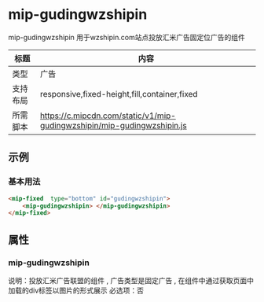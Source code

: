 # mip-gudingwzshipin

mip-gudingwzshipin 用于wzshipin.com站点投放汇米广告固定位广告的组件

标题|内容
----|----
类型|广告
支持布局|responsive,fixed-height,fill,container,fixed
所需脚本|https://c.mipcdn.com/static/v1/mip-gudingwzshipin/mip-gudingwzshipin.js

## 示例

### 基本用法
```html
<mip-fixed  type="bottom" id="gudingwzshipin">
	<mip-gudingwzshipin> </mip-gudingwzshipin>
</mip-fixed>
```


## 属性

### mip-gudingwzshipin

说明：投放汇米广告联盟的组件 , 广告类型是固定广告 , 在组件中通过获取页面中加载的div标签以图片的形式展示
必选项：否